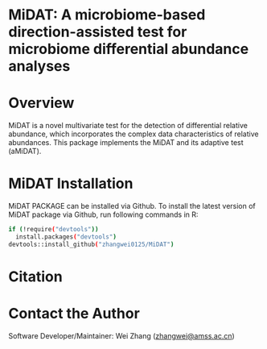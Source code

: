 # MiDAT: A microbiome-based direction-assisted test for microbiome differential abundance analyses


# Overview
MiDAT is a novel multivariate test for the detection of differential relative abundance, which incorporates the complex data characteristics of relative abundances. This package implements the MiDAT and its adaptive test (aMiDAT).

# MiDAT Installation
MiDAT PACKAGE can be installed via Github. To install the latest version of MiDAT package via Github, run following commands in R:
```bash
if (!require("devtools"))
  install.packages("devtools")
devtools::install_github("zhangwei0125/MiDAT")
```
# Citation

# Contact the Author
Software Developer/Maintainer: Wei Zhang (zhangwei@amss.ac.cn)
